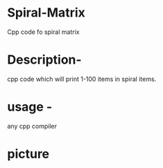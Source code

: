 # Spiral-Matrix
Cpp code fo spiral matrix
# Description-
cpp code which will print 1-100 items in spiral items.
# usage -
any cpp compiler
# picture
